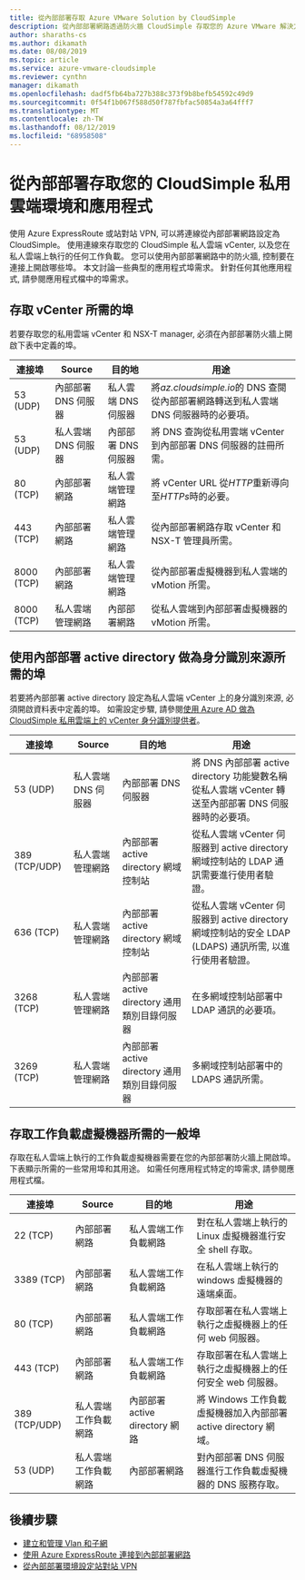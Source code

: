 ```yaml
---
title: 從內部部署存取 Azure VMware Solution by CloudSimple
description: 從內部部署網路透過防火牆 CloudSimple 存取您的 Azure VMware 解決方案
author: sharaths-cs
ms.author: dikamath
ms.date: 08/08/2019
ms.topic: article
ms.service: azure-vmware-cloudsimple
ms.reviewer: cynthn
manager: dikamath
ms.openlocfilehash: dadf5fb64ba727b388c373f9b8befb54592c49d9
ms.sourcegitcommit: 0f54f1b067f588d50f787fbfac50854a3a64fff7
ms.translationtype: MT
ms.contentlocale: zh-TW
ms.lasthandoff: 08/12/2019
ms.locfileid: "68958508"
---
```

# <a name="accessing-your-cloudsimple-private-cloud-environment-and-applications-from-on-premises"></a>從內部部署存取您的 CloudSimple 私用雲端環境和應用程式

使用 Azure ExpressRoute 或站對站 VPN, 可以將連線從內部部署網路設定為 CloudSimple。  使用連線來存取您的 CloudSimple 私人雲端 vCenter, 以及您在私人雲端上執行的任何工作負載。  您可以使用內部部署網路中的防火牆, 控制要在連接上開啟哪些埠。  本文討論一些典型的應用程式埠需求。  針對任何其他應用程式, 請參閱應用程式檔中的埠需求。

## <a name="ports-required-for-accessing-vcenter"></a>存取 vCenter 所需的埠

若要存取您的私用雲端 vCenter 和 NSX-T manager, 必須在內部部署防火牆上開啟下表中定義的埠。  

| 連接埠       | Source                           | 目的地                      | 用途                                                                                                                |
|------------|----------------------------------|----------------------------------|------------------------------------------------------------------------------------------------------------------------|
| 53 (UDP)   | 內部部署 DNS 伺服器          | 私人雲端 DNS 伺服器        | 將*az.cloudsimple.io*的 DNS 查閱從內部部署網路轉送到私人雲端 DNS 伺服器時的必要項。       |
| 53 (UDP)   | 私人雲端 DNS 伺服器        | 內部部署 DNS 伺服器          | 將 DNS 查詢從私用雲端 vCenter 到內部部署 DNS 伺服器的註冊所需。 |
| 80 (TCP)   | 內部部署網路              | 私人雲端管理網路 | 將 vCenter URL 從*HTTP*重新導向至*HTTPs*時的必要。                                                           |
| 443 (TCP)  | 內部部署網路              | 私人雲端管理網路 | 從內部部署網路存取 vCenter 和 NSX-T 管理員所需。                                             |
| 8000 (TCP) | 內部部署網路              | 私人雲端管理網路 | 從內部部署虛擬機器到私人雲端的 vMotion 所需。                                            |
| 8000 (TCP) | 私人雲端管理網路 | 內部部署網路              | 從私人雲端到內部部署虛擬機器的 vMotion 所需。                                            |

## <a name="ports-required-for-using-on-premises-active-directory-as-an-identity-source"></a>使用內部部署 active directory 做為身分識別來源所需的埠

若要將內部部署 active directory 設定為私人雲端 vCenter 上的身分識別來源, 必須開啟資料表中定義的埠。  如需設定步驟, 請參閱[使用 Azure AD 做為 CloudSimple 私用雲端上的 vCenter 身分識別提供者](https://docs.azure.cloudsimple.com/azure-ad/)。

| 連接埠         | Source                           | 目的地                                         | 用途                                                                                                                                          |
|--------------|----------------------------------|-----------------------------------------------------|--------------------------------------------------------------------------------------------------------------------------------------------------|
| 53 (UDP)      | 私人雲端 DNS 伺服器        | 內部部署 DNS 伺服器                             | 將 DNS 內部部署 active directory 功能變數名稱從私人雲端 vCenter 轉送至內部部署 DNS 伺服器時的必要項。          |
| 389 (TCP/UDP) | 私人雲端管理網路 | 內部部署 active directory 網域控制站     | 從私人雲端 vCenter 伺服器到 active directory 網域控制站的 LDAP 通訊需要進行使用者驗證。                |
| 636 (TCP)     | 私人雲端管理網路 | 內部部署 active directory 網域控制站     | 從私人雲端 vCenter 伺服器到 active directory 網域控制站的安全 LDAP (LDAPS) 通訊所需, 以進行使用者驗證。 |
| 3268 (TCP)    | 私人雲端管理網路 | 內部部署 active directory 通用類別目錄伺服器 | 在多網域控制站部署中 LDAP 通訊的必要項。                                                                        |
| 3269 (TCP)    | 私人雲端管理網路 | 內部部署 active directory 通用類別目錄伺服器 | 多網域控制站部署中的 LDAPS 通訊所需。                                                                       |                                           |

## <a name="common-ports-required-for-accessing-workload-virtual-machines"></a>存取工作負載虛擬機器所需的一般埠

存取在私人雲端上執行的工作負載虛擬機器需要在您的內部部署防火牆上開啟埠。  下表顯示所需的一些常用埠和其用途。  如需任何應用程式特定的埠需求, 請參閱應用程式檔。

| 連接埠         | Source                         | 目的地                          | 用途                                                                              |
|--------------|--------------------------------|--------------------------------------|--------------------------------------------------------------------------------------|
| 22 (TCP)      | 內部部署網路            | 私人雲端工作負載網路       | 對在私人雲端上執行的 Linux 虛擬機器進行安全 shell 存取。              |
| 3389 (TCP)    | 內部部署網路            | 私人雲端工作負載網路       | 在私人雲端上執行的 windows 虛擬機器的遠端桌面。                 |
| 80 (TCP)      | 內部部署網路            | 私人雲端工作負載網路       | 存取部署在私人雲端上執行之虛擬機器上的任何 web 伺服器。        |
| 443 (TCP)     | 內部部署網路            | 私人雲端工作負載網路       | 存取部署在私人雲端上執行之虛擬機器上的任何安全 web 伺服器。 |
| 389 (TCP/UDP) | 私人雲端工作負載網路 | 內部部署 active directory 網路 | 將 Windows 工作負載虛擬機器加入內部部署 active directory 網域。       |
| 53 (UDP)      | 私人雲端工作負載網路 | 內部部署網路                  | 對內部部署 DNS 伺服器進行工作負載虛擬機器的 DNS 服務存取。         |

## <a name="next-steps"></a>後續步驟

* [建立和管理 Vlan 和子網](https://docs.azure.cloudsimple.com/create-vlan-subnet/)
* [使用 Azure ExpressRoute 連接到內部部署網路](https://docs.azure.cloudsimple.com/on-premises-connection/)
* [從內部部署環境設定站對站 VPN](https://docs.azure.cloudsimple.com/vpn-gateway/)